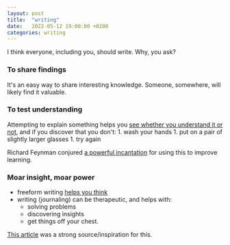 ```yaml
---
layout: post
title:  "writing"
date:   2022-05-12 19:00:00 +0200
categories: writing
---
```


I think everyone, including you, should write. Why, you ask?

### To share findings
It's an easy way to share interesting knowledge.
Someone, somewhere, will likely find it valuable.

### To test understanding
Attempting to explain something helps you [see whether you understand it or not](http://www.covingtoninnovations.com/mc/WriteThinkLearn.pdf), and if you discover that you don't: 
	1. wash your hands
	1. put on a pair of slightly larger glasses
	1. try again

Richard Feynman conjured [a powerful incantation](https://fs.blog/feynman-technique/) for using this to improve learning.

### Moar insight, moar power
- freeform writing [helps you think](http://www.covingtoninnovations.com/mc/WriteThinkLearn.pdfd)
- writing (journaling) can be therapeutic, and helps with:
    - solving problems
    - discovering insights
    - get things off your chest. 

[This article](https://guzey.com/personal/why-have-a-blog/) was a strong source/inspiration for this.
